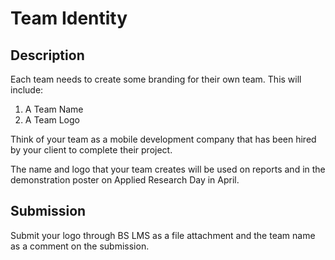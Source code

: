 # Team Identity

## Description

Each team needs to create some branding for their own team. This will include:

1. A Team Name
2. A Team Logo

Think of your team as a mobile development company that has been hired by your client to complete their project. 

The name and logo that your team creates will be used on reports and in the demonstration poster on Applied Research Day in April.

## Submission

Submit your logo through BS LMS as a file attachment and the team name as a comment on the submission.

